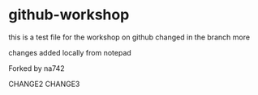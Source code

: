 # github-workshop
this is a test file
for the workshop
on github
changed in the branch
more

changes added locally from notepad

Forked by na742

CHANGE2
CHANGE3